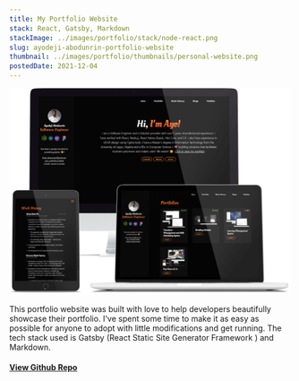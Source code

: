 ```yaml
---
title: My Portfolio Website
stack: React, Gatsby, Markdown
stackImage: ../images/portfolio/stack/node-react.png
slug: ayodeji-abodunrin-portfolio-website
thumbnail: ../images/portfolio/thumbnails/personal-website.png
postedDate: 2021-12-04
---
```


![Landing Page ](../images/portfolio/featured/personal-website/landing-page.png)

This portfolio website was built with love to help developers beautifully showcase their portfolio. I've spent some time to make it as easy as possible for anyone to adopt with little modifications and get running. The tech stack used is Gatsby (React Static Site Generator Framework ) and Markdown.


#### <a href="https://github.com/omob/ayodeji-abodunrin-website/ " target="_blank" title="Ayodeji Abodunrin Portfolio Website ">View Github Repo</a>
